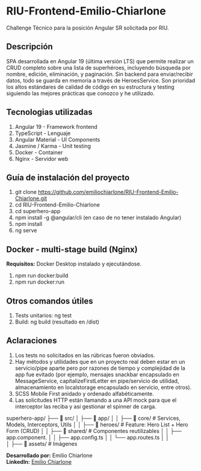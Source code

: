 # RIU-Frontend-Emilio-Chiarlone
Challenge Técnico para la posición Angular SR solicitada por RIU.

## Descripción
SPA desarrollada en Angular 19 (última versión LTS) que permite realizar un CRUD completo sobre una lista de superhéroes, incluyendo búsqueda por nombre, edición, eliminación, y paginación. 
Sin backend para enviar/recibir datos, todo se guarda en memoria a través de HeroesService.
Son prioridad los altos estándares de calidad de código en su estructura y testing siguiendo las mejores prácticas que conozco y he utilizado. 

## Tecnologias utilizadas
1. Angular 19 - Framework frontend
2. TypeScript - Lenguaje
3. Angular Material - UI Components
4. Jasmine / Karma - Unit testing
5. Docker - Container
6. Nginx - Servidor web

## Guía de instalación del proyecto
1. git clone https://github.com/emiliochiarlone/RIU-Frontend-Emilio-Chiarlone.git
2. cd RIU-Frontend-Emilio-Chiarlone
3. cd superhero-app
3. npm install -g @angular/cli (en caso de no tener instalado Angular)
4. npm install
5. ng serve

## Docker - multi-stage build (Nginx)
**Requisitos:** Docker Desktop instalado y ejecutándose.
1. npm run docker:build
2. npm run docker:run

## Otros comandos útiles
1. Tests unitarios: ng test
2. Build: ng build (resultado en /dist)

## Aclaraciones
1. Los tests no solicitados en las rúbricas fueron obviados.
2. Hay métodos y utilidades que en un proyecto real deben estar en un servicio/pipe aparte pero por razones de tiempo y complejidad de la app fue evitado (por ejemplo, mensajes snackbar encapsulado en MessageService, capitalizeFirstLetter en pipe/servicio de utilidad, almacenamiento en localstorage encapsulado en servicio, entre otros).
3. SCSS Mobile First anidado y ordenado alfabéticamente.
4. Las solicitudes HTTP están llamando a una API mock para que el interceptor las reciba y así gestionar el spinner de carga.

superhero-app/
├── 📁 src/
│   ├── 📁 app/
│   │   ├── 📁 core/          # Services, Models, Interceptors, Utils
│   │   ├── 📁 heroes/        # Feature: Hero List + Hero Form (CRUD)
│   │   ├── 📁 shared/        # Componentes reutilizables
│   │   ├── app.component.
│   │   ├── app.config.ts
│   │   └── app.routes.ts
│   │   
│   ├── 📁 assets/            # Imágenes


**Desarrollado por:** Emilio Chiarlone  
**LinkedIn:** [Emilio Chiarlone](https://www.linkedin.com/in/emilio-chiarlone-7ba74a123)